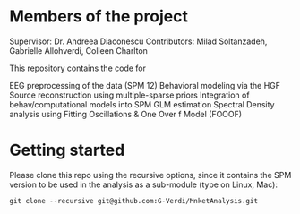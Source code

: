 # Members of the project
Supervisor: Dr. Andreea Diaconescu 
Contributors: Milad Soltanzadeh, Gabrielle Allohverdi, Colleen Charlton


This repository contains the code for

EEG preprocessing of the data (SPM 12)
Behavioral modeling via the HGF
Source reconstruction using multiple-sparse priors
Integration of behav/computational models into SPM GLM estimation
Spectral Density analysis using Fitting Oscillations & One Over f Model (FOOOF)

# Getting started 
Please clone this repo using the recursive options, since it contains the SPM version to be used in the analysis as a sub-module (type on Linux, Mac):

`git clone --recursive git@github.com:G-Verdi/MnketAnalysis.git`


